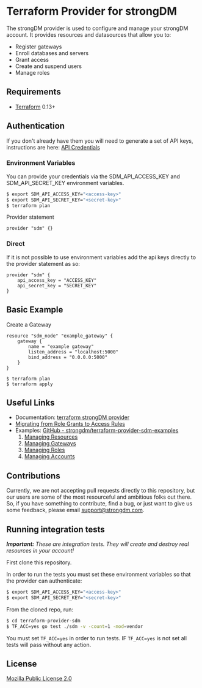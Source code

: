 # Terraform Provider for strongDM

The strongDM provider is used to configure and manage your strongDM account. It provides resources and datasources that allow you to:

* Register gateways
* Enroll databases and servers
* Grant access
* Create and suspend users
* Manage roles

## Requirements
- [Terraform](https://www.terraform.io/downloads.html) 0.13+

## Authentication

If you don't already have them you will need to generate a set of API keys, instructions are here: [API Credentials](https://www.strongdm.com/docs/admin-guide/api-credentials/)

### Environment Variables

You can provide your credentials via the SDM_API_ACCESS_KEY and SDM_API_SECRET_KEY environment variables.

```sh
$ export SDM_API_ACCESS_KEY="<access-key>"
$ export SDM_API_SECRET_KEY="<secret-key>"
$ terraform plan
```

Provider statement
```hcl
provider "sdm" {}
```

### Direct

If it is not possible to use environment variables add the api keys directly to the provider statement as so:

```hcl
provider "sdm" {
	api_access_key = "ACCESS_KEY"
	api_secret_key = "SECRET_KEY"
}
```

## Basic Example

Create a Gateway

```hcl
resource "sdm_node" "example_gateway" {
    gateway {
        name = "example gateway"
        listen_address = "localhost:5000"
        bind_address = "0.0.0.0:5000"
    }
}
```

```shell
$ terraform plan
$ terraform apply
```

## Useful Links

* Documentation: [terraform strongDM provider](https://registry.terraform.io/providers/strongdm/sdm/latest/docs)
* [Migrating from Role Grants to Access Rules](https://registry.terraform.io/providers/strongdm/sdm/2.0.0/docs/guides/migrating_from_role_grants_to_access_rules)
* Examples: [GitHub - strongdm/terraform-provider-sdm-examples](https://github.com/strongdm/terraform-provider-sdm-examples)
	1. [Managing Resources](https://github.com/strongdm/terraform-provider-sdm-examples/tree/master/1_managing_resources)
	2. [Managing Gateways](https://github.com/strongdm/terraform-provider-sdm-examples/tree/master/4_managing_gateways)
	3. [Managing Roles](https://github.com/strongdm/terraform-provider-sdm-examples/tree/master/3_managing_roles)
	4. [Managing Accounts](https://github.com/strongdm/terraform-provider-sdm-examples/tree/master/2_managing_accounts)

## Contributions

Currently, we are not accepting pull requests directly to this repository, but our users are some of the most resourceful and ambitious folks out there. So, if you have something to contribute, find a bug, or just want to give us some feedback, please email <support@strongdm.com>.


## Running integration tests

_**Important:** These are integration tests. They will create and destroy real resources in your account!_

First clone this repository.

In order to run the tests you must set these environment variables so that the provider can authenticate:
```sh
$ export SDM_API_ACCESS_KEY="<access-key>"
$ export SDM_API_SECRET_KEY="<secret-key>"
```

From the cloned repo, run:
```sh
$ cd terraform-provider-sdm
$ TF_ACC=yes go test ./sdm -v -count=1 -mod=vendor
```

You must set `TF_ACC=yes` in order to run tests. IF `TF_ACC=yes` is not set all tests will pass without any action.

## License

[Mozilla Public License 2.0](https://github.com/strongdm/terraform-provider-sdm/blob/master/LICENSE)
